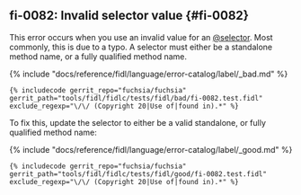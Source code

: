 ## fi-0082: Invalid selector value {#fi-0082}

This error occurs when you use an invalid value for an [@selector][82-selector].
Most commonly, this is due to a typo. A selector must either be a standalone
method name, or a fully qualified method name.

{% include "docs/reference/fidl/language/error-catalog/label/_bad.md" %}

```fidl
{% includecode gerrit_repo="fuchsia/fuchsia" gerrit_path="tools/fidl/fidlc/tests/fidl/bad/fi-0082.test.fidl" exclude_regexp="\/\/ (Copyright 20|Use of|found in).*" %}
```

To fix this, update the selector to either be a valid standalone, or fully
qualified method name:

{% include "docs/reference/fidl/language/error-catalog/label/_good.md" %}

```fidl
{% includecode gerrit_repo="fuchsia/fuchsia" gerrit_path="tools/fidl/fidlc/tests/fidl/good/fi-0082.test.fidl" exclude_regexp="\/\/ (Copyright 20|Use of|found in).*" %}
```

[82-selector]: /docs/reference/fidl/language/attributes.md#selector
